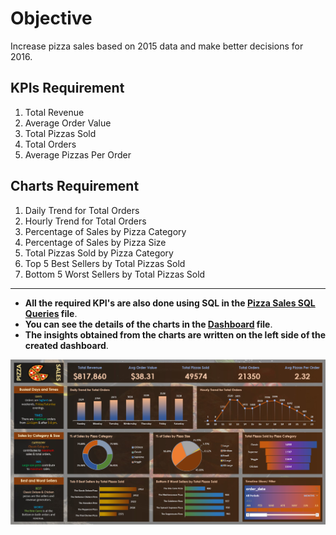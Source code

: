 # Objective
Increase pizza sales based on 2015 data and make better decisions for 2016.

## KPIs Requirement
1. Total Revenue
2. Average Order Value
3. Total Pizzas Sold
4. Total Orders
5. Average Pizzas Per Order

## Charts Requirement
1. Daily Trend for Total Orders
2. Hourly Trend for Total Orders
3. Percentage of Sales by Pizza Category
4. Percentage of Sales by Pizza Size
5. Total Pizzas Sold by Pizza Category
6. Top 5 Best Sellers by Total Pizzas Sold
7. Bottom 5 Worst Sellers by Total Pizzas Sold

-------------------------------------

- **All the required KPI's are also done using SQL in the [Pizza Sales SQL Queries](https://github.com/REXITOR/Pizza_Sales/blob/master/Pizza%20Sales%20SQL%20Queries.docx) file**.
- **You can see the details of the charts in the [Dashboard](https://github.com/REXITOR/Pizza_Sales/blob/master/Dashboard.xlsx) file**.
- **The insights obtained from the charts are written on the left side of the created dashboard**.

![Excel Project Preview](https://github.com/REXITOR/Pizza_Sales/blob/master/Project%20Preview.png)
